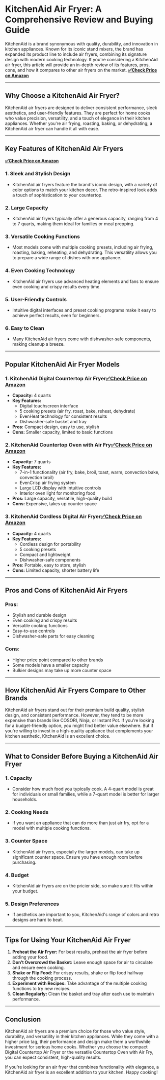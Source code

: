 # KitchenAid Air Fryer: A Comprehensive Review and Buying Guide

KitchenAid is a brand synonymous with quality, durability, and innovation in kitchen appliances. Known for its iconic stand mixers, the brand has expanded its product line to include air fryers, combining its signature design with modern cooking technology. If you're considering a KitchenAid air fryer, this article will provide an in-depth review of its features, pros, cons, and how it compares to other air fryers on the market.
[**✅Check Price on Amazon**](https://amzn.to/4kTerDw)


---

## Why Choose a KitchenAid Air Fryer?

KitchenAid air fryers are designed to deliver consistent performance, sleek aesthetics, and user-friendly features. They are perfect for home cooks who value precision, versatility, and a touch of elegance in their kitchen appliances. Whether you're air frying, roasting, baking, or dehydrating, a KitchenAid air fryer can handle it all with ease.

---

## Key Features of KitchenAid Air Fryers
[**✅Check Price on Amazon**](https://amzn.to/4iqLAEK)


### 1. **Sleek and Stylish Design**
   - KitchenAid air fryers feature the brand's iconic design, with a variety of color options to match your kitchen decor. The retro-inspired look adds a touch of sophistication to your countertop.

### 2. **Large Capacity**
   - KitchenAid air fryers typically offer a generous capacity, ranging from 4 to 7 quarts, making them ideal for families or meal prepping.

### 3. **Versatile Cooking Functions**
   - Most models come with multiple cooking presets, including air frying, roasting, baking, reheating, and dehydrating. This versatility allows you to prepare a wide range of dishes with one appliance.

### 4. **Even Cooking Technology**
   - KitchenAid air fryers use advanced heating elements and fans to ensure even cooking and crispy results every time.

### 5. **User-Friendly Controls**
   - Intuitive digital interfaces and preset cooking programs make it easy to achieve perfect results, even for beginners.

### 6. **Easy to Clean**
   - Many KitchenAid air fryers come with dishwasher-safe components, making cleanup a breeze.

---

## Popular KitchenAid Air Fryer Models

### 1. **KitchenAid Digital Countertop Air Fryer**[**✅Check Price on Amazon**](https://amzn.to/3XTS337)


   - **Capacity:** 4 quarts
   - **Key Features:**
     - Digital touchscreen interface
     - 5 cooking presets (air fry, roast, bake, reheat, dehydrate)
     - EvenHeat technology for consistent results
     - Dishwasher-safe basket and tray
   - **Pros:** Compact design, easy to use, stylish
   - **Cons:** Smaller capacity, limited to basic functions

### 2. **KitchenAid Countertop Oven with Air Fry**[**✅Check Price on Amazon**](https://amzn.to/4iO495P)


   - **Capacity:** 7 quarts
   - **Key Features:**
     - 7-in-1 functionality (air fry, bake, broil, toast, warm, convection bake, convection broil)
     - EvenCrisp air frying system
     - Large LCD display with intuitive controls
     - Interior oven light for monitoring food
   - **Pros:** Large capacity, versatile, high-quality build
   - **Cons:** Expensive, takes up counter space

### 3. **KitchenAid Cordless Digital Air Fryer**[**✅Check Price on Amazon**](https://amzn.to/41sKotI)


   - **Capacity:** 4 quarts
   - **Key Features:**
     - Cordless design for portability
     - 5 cooking presets
     - Compact and lightweight
     - Dishwasher-safe components
   - **Pros:** Portable, easy to store, stylish
   - **Cons:** Limited capacity, shorter battery life

---

## Pros and Cons of KitchenAid Air Fryers

### **Pros:**
   - Stylish and durable design
   - Even cooking and crispy results
   - Versatile cooking functions
   - Easy-to-use controls
   - Dishwasher-safe parts for easy cleaning

### **Cons:**
   - Higher price point compared to other brands
   - Some models have a smaller capacity
   - Bulkier designs may take up more counter space

---

## How KitchenAid Air Fryers Compare to Other Brands

KitchenAid air fryers stand out for their premium build quality, stylish design, and consistent performance. However, they tend to be more expensive than brands like COSORI, Ninja, or Instant Pot. If you're looking for a budget-friendly option, you might find better value elsewhere. But if you're willing to invest in a high-quality appliance that complements your kitchen aesthetic, KitchenAid is an excellent choice.

---

## What to Consider Before Buying a KitchenAid Air Fryer

### 1. **Capacity**
   - Consider how much food you typically cook. A 4-quart model is great for individuals or small families, while a 7-quart model is better for larger households.

### 2. **Cooking Needs**
   - If you want an appliance that can do more than just air fry, opt for a model with multiple cooking functions.

### 3. **Counter Space**
   - KitchenAid air fryers, especially the larger models, can take up significant counter space. Ensure you have enough room before purchasing.

### 4. **Budget**
   - KitchenAid air fryers are on the pricier side, so make sure it fits within your budget.

### 5. **Design Preferences**
   - If aesthetics are important to you, KitchenAid's range of colors and retro designs are hard to beat.

---

## Tips for Using Your KitchenAid Air Fryer

1. **Preheat the Air Fryer:** For best results, preheat the air fryer before adding your food.
2. **Don’t Overcrowd the Basket:** Leave enough space for air to circulate and ensure even cooking.
3. **Shake or Flip Food:** For crispy results, shake or flip food halfway through the cooking process.
4. **Experiment with Recipes:** Take advantage of the multiple cooking functions to try new recipes.
5. **Clean Regularly:** Clean the basket and tray after each use to maintain performance.

---

## Conclusion

KitchenAid air fryers are a premium choice for those who value style, durability, and versatility in their kitchen appliances. While they come with a higher price tag, their performance and design make them a worthwhile investment for serious home cooks. Whether you choose the compact Digital Countertop Air Fryer or the versatile Countertop Oven with Air Fry, you can expect consistent, high-quality results.

If you're looking for an air fryer that combines functionality with elegance, a KitchenAid air fryer is an excellent addition to your kitchen. Happy cooking!
